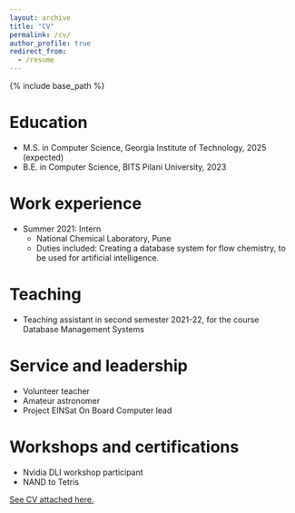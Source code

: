 ```yaml
---
layout: archive
title: "CV"
permalink: /cv/
author_profile: true
redirect_from:
  - /resume
---
```


{% include base_path %}

Education
======
* M.S. in Computer Science, Georgia Institute of Technology, 2025 (expected)
* B.E. in Computer Science, BITS Pilani University, 2023

Work experience
======
* Summer 2021: Intern
  * National Chemical Laboratory, Pune
  * Duties included: Creating a database system for flow chemistry, to be used for artificial intelligence.
  
Teaching
======
* Teaching assistant in second semester 2021-22, for the course Database Management Systems
  
  
Service and leadership
======
* Volunteer teacher
* Amateur astronomer
* Project EINSat On Board Computer lead

Workshops and certifications
======
* Nvidia DLI workshop participant
* NAND to Tetris

<a href="/cv.pdf">See CV attached here.</a>
